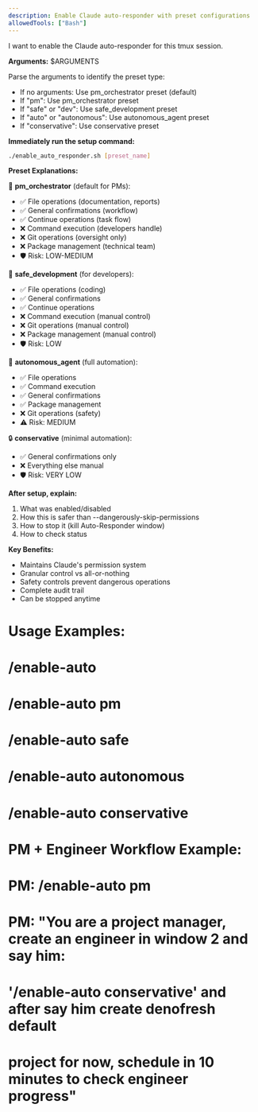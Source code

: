 ```yaml
---
description: Enable Claude auto-responder with preset configurations
allowedTools: ["Bash"]
---
```


I want to enable the Claude auto-responder for this tmux session.

**Arguments:** $ARGUMENTS

Parse the arguments to identify the preset type:
- If no arguments: Use pm_orchestrator preset (default)
- If "pm": Use pm_orchestrator preset
- If "safe" or "dev": Use safe_development preset
- If "auto" or "autonomous": Use autonomous_agent preset
- If "conservative": Use conservative preset

**Immediately run the setup command:**

```bash
./enable_auto_responder.sh [preset_name]
```

**Preset Explanations:**

🎯 **pm_orchestrator** (default for PMs):
- ✅ File operations (documentation, reports)
- ✅ General confirmations (workflow)
- ✅ Continue operations (task flow)
- ❌ Command execution (developers handle)
- ❌ Git operations (oversight only)
- ❌ Package management (technical team)
- 🛡️ Risk: LOW-MEDIUM

🔧 **safe_development** (for developers):
- ✅ File operations (coding)
- ✅ General confirmations
- ✅ Continue operations
- ❌ Command execution (manual control)
- ❌ Git operations (manual control)
- ❌ Package management (manual control)
- 🛡️ Risk: LOW

🚀 **autonomous_agent** (full automation):
- ✅ File operations
- ✅ Command execution
- ✅ General confirmations
- ✅ Package management
- ❌ Git operations (safety)
- ⚠️ Risk: MEDIUM

🔒 **conservative** (minimal automation):
- ✅ General confirmations only
- ❌ Everything else manual
- 🛡️ Risk: VERY LOW

**After setup, explain:**
1. What was enabled/disabled
2. How this is safer than --dangerously-skip-permissions
3. How to stop it (kill Auto-Responder window)
4. How to check status

**Key Benefits:**
- Maintains Claude's permission system
- Granular control vs all-or-nothing
- Safety controls prevent dangerous operations
- Complete audit trail
- Can be stopped anytime

# Usage Examples:
# /enable-auto
# /enable-auto pm
# /enable-auto safe
# /enable-auto autonomous
# /enable-auto conservative

# PM + Engineer Workflow Example:
# PM: /enable-auto pm
# PM: "You are a project manager, create an engineer in window 2 and say him:
#      '/enable-auto conservative' and after say him create denofresh default
#      project for now, schedule in 10 minutes to check engineer progress"
